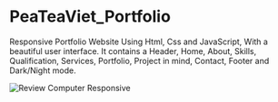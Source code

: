 # PeaTeaViet_Portfolio
Responsive Portfolio Website Using Html, Css and JavaScript, With a beautiful user interface. It contains a Header, Home, About, Skills, Qualification, Services, Portfolio, Project in mind, Contact, Footer and Dark/Night mode.


![Review Computer Responsive](https://scontent.fhan4-3.fna.fbcdn.net/v/t1.15752-9/p552x414/240643218_286413976223854_4493607658968218197_n.png?_nc_cat=103&ccb=1-5&_nc_sid=ae9488&_nc_ohc=_HsTTdqIRqMAX89DO-W&_nc_ht=scontent.fhan4-3.fna&oh=5aaa8ddf3500961c1e7ce708fd7b8e9d&oe=61604973)
